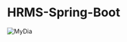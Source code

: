 # HRMS-Spring-Boot

![MyDia](https://user-images.githubusercontent.com/50531805/117657801-acfcd080-b1a2-11eb-9e94-55463fc8db86.png)
